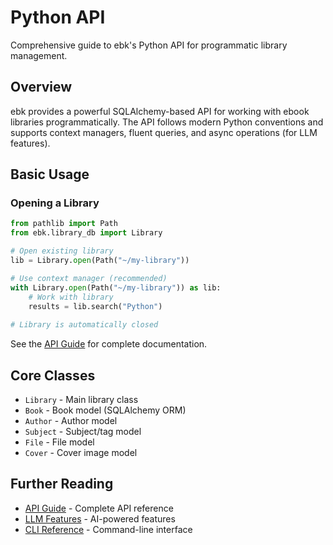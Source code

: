# Python API

Comprehensive guide to ebk's Python API for programmatic library management.

## Overview

ebk provides a powerful SQLAlchemy-based API for working with ebook libraries programmatically. The API follows modern Python conventions and supports context managers, fluent queries, and async operations (for LLM features).

## Basic Usage

### Opening a Library

```python
from pathlib import Path
from ebk.library_db import Library

# Open existing library
lib = Library.open(Path("~/my-library"))

# Use context manager (recommended)
with Library.open(Path("~/my-library")) as lib:
    # Work with library
    results = lib.search("Python")
    
# Library is automatically closed
```

See the [API Guide](/home/spinoza/github/beta/ebk/docs/API_GUIDE.md) for complete documentation.

## Core Classes

- `Library` - Main library class
- `Book` - Book model (SQLAlchemy ORM)
- `Author` - Author model
- `Subject` - Subject/tag model
- `File` - File model
- `Cover` - Cover image model

## Further Reading

- [API Guide](../API_GUIDE.md) - Complete API reference
- [LLM Features](llm-features.md) - AI-powered features
- [CLI Reference](cli.md) - Command-line interface
